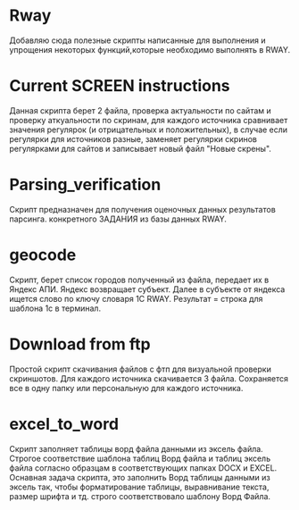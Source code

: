 # Rway
Добавляю сюда полезные скрипты написанные для выполнения и упрощения некоторых функций,которые необходимо выполнять в RWAY.

# Current SCREEN instructions
Данная скрипта берет 2 файла, проверка актуальности по сайтам и проверку аткуальности по скринам,
для каждого источника сравнивает  значения регулярок (и отрицательных и положительных), в случае если регулярки
для источников разные,  заменяет регулярки скринов  регулярками для сайтов и записывает новый файл "Новые скрены". 

# Parsing_verification
Скрипт предназначен для  получения оценочных данных результатов парсинга. конкретного ЗАДАНИЯ из базы данных RWAY.

# geocode
Скрипт, берет список  городов полученный из файла, передает их в Яндекс АПИ. Яндекс возвращает субъект. Далее в субъекте от яндекса ищется слово  по ключу словаря 1С RWAY. Результат = строка для шаблона 1с в терминал.

# Download from ftp
Простой скрипт скачивания файлов  с фтп для визуальной проверки скриншотов. Для каждого источника скачивается 3 файла. Сохраняется все в одну папку или персональную для каждого источника.

# excel_to_word
Скрипт заполняет таблицы ворд файла данными из эксель файла. Строгое соответствие шаблона таблиц Ворд файла и таблиц эксель файла согласно образцам в соответствующих папках DOCX и EXCEL. Оснавная задача скрипта, это заполнить Ворд таблицы данными из эксель так, чтобы форматирование таблицы, выравнивание текста, размер шрифта и тд. строго соответствовало шаблону Ворд Файла.
